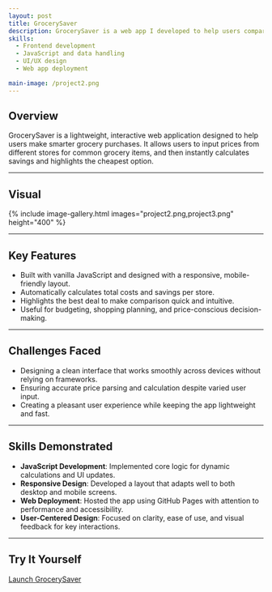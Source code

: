 ```yaml
---
layout: post
title: GrocerySaver
description: GrocerySaver is a web app I developed to help users compare grocery prices across stores and make cost-effective shopping decisions. It calculates savings and visualizes price differences based on user input.
skills: 
  - Frontend development
  - JavaScript and data handling
  - UI/UX design
  - Web app deployment

main-image: /project2.png
---
```


## Overview

GrocerySaver is a lightweight, interactive web application designed to help users make smarter grocery purchases. It allows users to input prices from different stores for common grocery items, and then instantly calculates savings and highlights the cheapest option.

---

## Visual

{% include image-gallery.html images="project2.png,project3.png" height="400" %}

---

## Key Features

- Built with vanilla JavaScript and designed with a responsive, mobile-friendly layout.
- Automatically calculates total costs and savings per store.
- Highlights the best deal to make comparison quick and intuitive.
- Useful for budgeting, shopping planning, and price-conscious decision-making.

---

## Challenges Faced

- Designing a clean interface that works smoothly across devices without relying on frameworks.
- Ensuring accurate price parsing and calculation despite varied user input.
- Creating a pleasant user experience while keeping the app lightweight and fast.

---

## Skills Demonstrated

- **JavaScript Development**: Implemented core logic for dynamic calculations and UI updates.
- **Responsive Design**: Developed a layout that adapts well to both desktop and mobile screens.
- **Web Deployment**: Hosted the app using GitHub Pages with attention to performance and accessibility.
- **User-Centered Design**: Focused on clarity, ease of use, and visual feedback for key interactions.

---

## Try It Yourself

[Launch GrocerySaver](https://admanim9342.github.io/Grocery-Cost-Comparison-App/)
